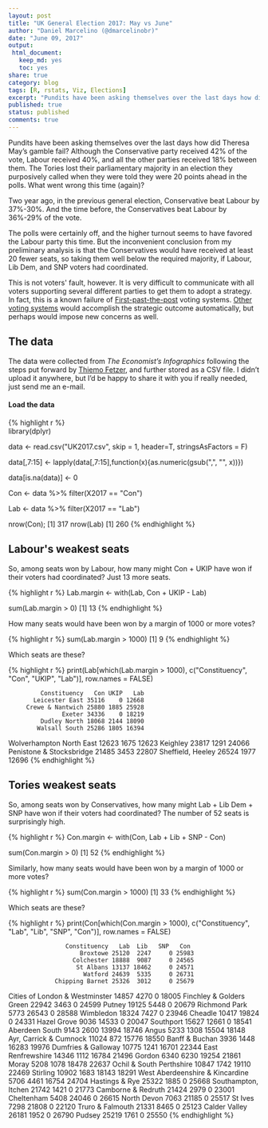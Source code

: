 ```yaml
---
layout: post
title: "UK General Election 2017: May vs June"
author: "Daniel Marcelino (@dmarcelinobr)"
date: "June 09, 2017"
output:
 html_document: 
   keep_md: yes
   toc: yes
share: true
category: blog
tags: [R, rstats, Viz, Elections]
excerpt: "Pundits have been asking themselves over the last days how did Theresa May's gamble fail? I would say it could have been even worse."
published: true
status: published
comments: true
---
```


Pundits have been asking themselves over the last days how did Theresa  May’s gamble fail? Although the Conservative party received 42% of the vote, Labour received 40%, and all the other parties received 18% between them. The Tories lost their parliamentary majority in an election they purposively called when they were told they were 20 points ahead in the polls. What went wrong this time (again)?

Two year ago, in the previous general election, Conservative beat Labour by 37%-30%. And the time before, the Conservatives beat Labour by 36%-29% of the vote.

The polls were certainly off, and the higher turnout seems to have favored the Labour party this time. But the inconvenient conclusion from my preliminary analysis is that the Conservatives would have received at least 20 fewer seats, so taking them well below the required majority, if Labour, Lib Dem, and SNP voters had coordinated.

This is not voters' fault, however. It is very difficult to communicate with all voters supporting several different parties to get them to adopt a strategy. In fact, this is a known failure of [First-past-the-post](https://en.wikipedia.org/wiki/First-past-the-post_voting) voting systems. [Other voting systems](https://en.wikipedia.org/wiki/Instant-runoff_voting) would accomplish the strategic outcome automatically, but perhaps would impose new concerns as well.

## The data
The data were collected from *The Economist’s Infographics* following the steps put forward by [Thiemo Fetzer](http://freigeist.devmag.net/r/1002-uk-2017-general-election-results-data.html), and further stored as a CSV file. I didn’t upload it anywhere, but I’d be happy to share it with you if really needed, just send me an e-mail. 
 

#### Load the data
{% highlight r %}	
library(dplyr)

data <- read.csv("UK2017.csv", skip = 1, header=T, stringsAsFactors = F)

data[,7:15] <- lapply(data[,7:15],function(x){as.numeric(gsub(",", "", x))})

data[is.na(data)] <- 0

Con <- data %>% filter(X2017 == "Con")

Lab <- data %>% filter(X2017 == "Lab")

nrow(Con); 
[1] 317
nrow(Lab)
[1] 260
{% endhighlight %}


## Labour's weakest seats

So, among seats won by Labour, how many might Con + UKIP have won if their voters had coordinated? Just 13 more seats.

{% highlight r %}
Lab.margin <- with(Lab, Con + UKIP - Lab)

sum(Lab.margin > 0)
[1] 13
{% endhighlight %}

How many seats would have been won by a margin of 1000 or more votes?

{% highlight r %}
sum(Lab.margin > 1000)
[1] 9
{% endhighlight %}


Which seats are these?

{% highlight r %}
print(Lab[which(Lab.margin > 1000),
	c("Constituency", "Con", "UKIP", "Lab")], 
		row.names = FALSE)

             Constituency   Con UKIP   Lab
           Leicester East 35116    0 12668
         Crewe & Nantwich 25880 1885 25928
                   Exeter 34336    0 18219
             Dudley North 18068 2144 18090
            Walsall South 25286 1805 16394
 Wolverhampton North East 12623 1675 12623
                 Keighley 23817 1291 24066
 Penistone & Stocksbridge 21485 3453 22807
        Sheffield, Heeley 26524 1977 12696
{% endhighlight %}

## Tories weakest seats

So, among seats won by Conservatives, how many might Lab + Lib Dem + SNP have won if their voters had coordinated? The number of 52 seats is surprisingly high. 

{% highlight r %}
Con.margin <- with(Con, Lab + Lib + SNP - Con)

sum(Con.margin > 0)
[1] 52
{% endhighlight %}


Similarly, how many seats would have been won by a margin of 1000 or more votes?

{% highlight r %}
sum(Con.margin > 1000)
[1] 33
{% endhighlight %}


Which seats are these?

{% highlight r %}
print(Con[which(Con.margin > 1000), 
	c("Constituency", "Lab", "Lib", "SNP", "Con")],
		row.names = FALSE)

                    Constituency   Lab  Lib   SNP   Con
                        Broxtowe 25120  2247     0 25983
                      Colchester 18888  9087     0 24565
                       St Albans 13137 18462     0 24571
                         Watford 24639  5335     0 26731
                 Chipping Barnet 25326  3012     0 25679
  Cities of London & Westminster 14857  4270     0 18005
        Finchley & Golders Green 22942  3463     0 24599
                          Putney 19125  5448     0 20679
                   Richmond Park  5773 26543     0 28588
                       Wimbledon 18324  7427     0 23946
                         Cheadle 10417 19824     0 24331
                     Hazel Grove  9036 14533     0 20047
                       Southport 15627 12661     0 18541
                  Aberdeen South  9143  2600 13994 18746
                           Angus  5233  1308 15504 18148
          Ayr, Carrick & Cumnock 11024   872 15776 18550
                  Banff & Buchan  3936  1448 16283 19976
             Dumfries & Galloway 10775  1241 16701 22344
               East Renfrewshire 14346  1112 16784 21496
                          Gordon  6340  6230 19254 21861
                           Moray  5208  1078 18478 22637
        Ochil & South Perthshire 10847  1742 19110 22469
                        Stirling 10902  1683 18143 18291
 West Aberdeenshire & Kincardine  5706  4461 16754 24704
                  Hastings & Rye 25322  1885     0 25668
             Southampton, Itchen 21742  1421     0 21773
              Camborne & Redruth 21424  2979     0 23001
                      Cheltenham  5408 24046     0 26615
                     North Devon  7063 21185     0 25517
                         St Ives  7298 21808     0 22120
                Truro & Falmouth 21331  8465     0 25123
                   Calder Valley 26181  1952     0 26790
                          Pudsey 25219  1761     0 25550
{% endhighlight %}


